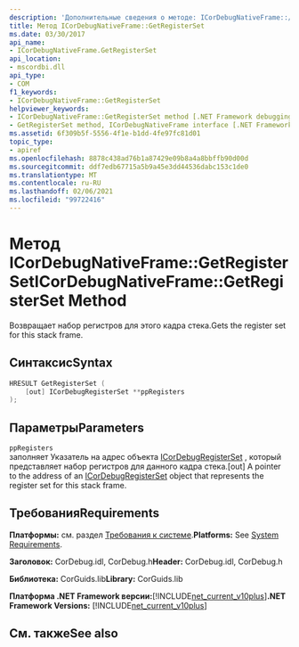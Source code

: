 ```yaml
---
description: 'Дополнительные сведения о методе: ICorDebugNativeFrame::/Register'
title: Метод ICorDebugNativeFrame::GetRegisterSet
ms.date: 03/30/2017
api_name:
- ICorDebugNativeFrame.GetRegisterSet
api_location:
- mscordbi.dll
api_type:
- COM
f1_keywords:
- ICorDebugNativeFrame::GetRegisterSet
helpviewer_keywords:
- ICorDebugNativeFrame::GetRegisterSet method [.NET Framework debugging]
- GetRegisterSet method, ICorDebugNativeFrame interface [.NET Framework debugging]
ms.assetid: 6f309b5f-5556-4f1e-b1dd-4fe97fc81d01
topic_type:
- apiref
ms.openlocfilehash: 8878c438ad76b1a87429e09b8a4a8bbffb90d00d
ms.sourcegitcommit: ddf7edb67715a5b9a45e3dd44536dabc153c1de0
ms.translationtype: MT
ms.contentlocale: ru-RU
ms.lasthandoff: 02/06/2021
ms.locfileid: "99722416"
---
```

# <a name="icordebugnativeframegetregisterset-method"></a><span data-ttu-id="b84a3-103">Метод ICorDebugNativeFrame::GetRegisterSet</span><span class="sxs-lookup"><span data-stu-id="b84a3-103">ICorDebugNativeFrame::GetRegisterSet Method</span></span>

<span data-ttu-id="b84a3-104">Возвращает набор регистров для этого кадра стека.</span><span class="sxs-lookup"><span data-stu-id="b84a3-104">Gets the register set for this stack frame.</span></span>  
  
## <a name="syntax"></a><span data-ttu-id="b84a3-105">Синтаксис</span><span class="sxs-lookup"><span data-stu-id="b84a3-105">Syntax</span></span>  
  
```cpp  
HRESULT GetRegisterSet (  
    [out] ICorDebugRegisterSet **ppRegisters  
);  
```  
  
## <a name="parameters"></a><span data-ttu-id="b84a3-106">Параметры</span><span class="sxs-lookup"><span data-stu-id="b84a3-106">Parameters</span></span>  

 `ppRegisters`  
 <span data-ttu-id="b84a3-107">заполняет Указатель на адрес объекта [ICorDebugRegisterSet](icordebugregisterset-interface.md) , который представляет набор регистров для данного кадра стека.</span><span class="sxs-lookup"><span data-stu-id="b84a3-107">[out] A pointer to the address of an [ICorDebugRegisterSet](icordebugregisterset-interface.md) object that represents the register set for this stack frame.</span></span>  
  
## <a name="requirements"></a><span data-ttu-id="b84a3-108">Требования</span><span class="sxs-lookup"><span data-stu-id="b84a3-108">Requirements</span></span>  

 <span data-ttu-id="b84a3-109">**Платформы:** см. раздел [Требования к системе](../../get-started/system-requirements.md).</span><span class="sxs-lookup"><span data-stu-id="b84a3-109">**Platforms:** See [System Requirements](../../get-started/system-requirements.md).</span></span>  
  
 <span data-ttu-id="b84a3-110">**Заголовок:** CorDebug.idl, CorDebug.h</span><span class="sxs-lookup"><span data-stu-id="b84a3-110">**Header:** CorDebug.idl, CorDebug.h</span></span>  
  
 <span data-ttu-id="b84a3-111">**Библиотека:** CorGuids.lib</span><span class="sxs-lookup"><span data-stu-id="b84a3-111">**Library:** CorGuids.lib</span></span>  
  
 <span data-ttu-id="b84a3-112">**Платформа .NET Framework версии:**[!INCLUDE[net_current_v10plus](../../../../includes/net-current-v10plus-md.md)]</span><span class="sxs-lookup"><span data-stu-id="b84a3-112">**.NET Framework Versions:** [!INCLUDE[net_current_v10plus](../../../../includes/net-current-v10plus-md.md)]</span></span>  
  
## <a name="see-also"></a><span data-ttu-id="b84a3-113">См. также</span><span class="sxs-lookup"><span data-stu-id="b84a3-113">See also</span></span>
